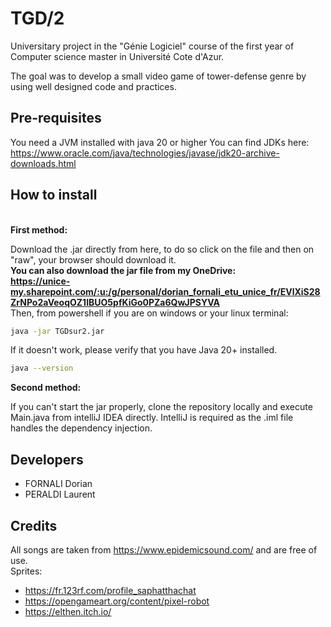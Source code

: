 # TGD/2

Universitary project in the "Génie Logiciel" course of the first year of Computer science master in Université Cote d'Azur.

The goal was to develop a small video game of tower-defense genre by using well designed code and practices.

## Pre-requisites

You need a JVM installed with java 20 or higher
You can find JDKs here: https://www.oracle.com/java/technologies/javase/jdk20-archive-downloads.html

## How to install

<br>
<b>First method:</b>

Download the .jar directly from here, to do so click on the file and then on "raw", your browser should download it.
<br><b>You can also download the jar file from my OneDrive: <br> https://unice-my.sharepoint.com/:u:/g/personal/dorian_fornali_etu_unice_fr/EVlXiS28ZrNPo2aVeoqOZ1IBUO5pfKiGo0PZa6QwJPSYVA </b>
<br>Then, from powershell if you are on windows or your linux terminal:

```bash
java -jar TGDsur2.jar
```

If it doesn't work, please verify that you have Java 20+ installed. 

```bash
java --version
```
<b>Second method:</b>

If you can't start the jar properly, clone the repository locally and execute Main.java from intelliJ IDEA directly. IntelliJ is required as the .iml file handles the dependency injection.

## Developers

- FORNALI Dorian <br>
- PERALDI Laurent

## Credits
All songs are taken from https://www.epidemicsound.com/ and are free of use.<br>
Sprites:
<br>
  - https://fr.123rf.com/profile_saphatthachat <br>
  - https://opengameart.org/content/pixel-robot <br>
  - https://elthen.itch.io/
